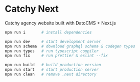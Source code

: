 # Catchy Next

Catchy agency website built with DatoCMS + Next.js

```sh
npm run i       # install dependencies

npm run dev     # start development server
npm run schema  # download graphql schema & codegen types
npm run types   # run typescript compiler
npm run fix     # run prettier & eslint --fix

npm run build   # build production version
npm run start   # start production server
npm run clean   # remove .next directory
```
